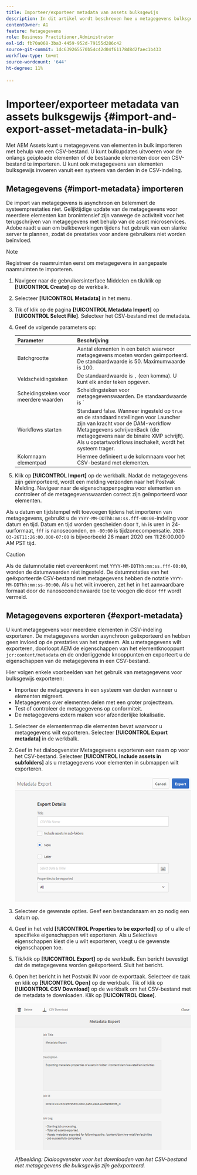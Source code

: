 ```yaml
---
title: Importeer/exporteer metadata van assets bulksgewijs
description: In dit artikel wordt beschreven hoe u metagegevens bulksgewijs kunt importeren en exporteren.
contentOwner: AG
feature: Metagegevens
role: Business Practitioner,Administrator
exl-id: fb70a068-3ba3-4459-952d-79155d286c42
source-git-commit: 1dc639265570b54c42d04f61178d8d2faec1b433
workflow-type: tm+mt
source-wordcount: '644'
ht-degree: 11%

---
```


# Importeer/exporteer metadata van assets bulksgewijs {#import-and-export-asset-metadata-in-bulk}

Met AEM Assets kunt u metagegevens van elementen in bulk importeren met behulp van een CSV-bestand. U kunt bulkupdates uitvoeren voor de onlangs geüploade elementen of de bestaande elementen door een CSV-bestand te importeren. U kunt ook metagegevens van elementen bulksgewijs invoeren vanuit een systeem van derden in de CSV-indeling.

## Metagegevens {#import-metadata} importeren

De import van metagegevens is asynchroon en belemmert de systeemprestaties niet. Gelijktijdige update van de metagegevens voor meerdere elementen kan bronintensief zijn vanwege de activiteit voor het terugschrijven van metagegevens met behulp van de asset microservices. Adobe raadt u aan om bulkbewerkingen tijdens het gebruik van een slanke server te plannen, zodat de prestaties voor andere gebruikers niet worden beïnvloed.

>[!NOTE]
>
>Registreer de naamruimten eerst om metagegevens in aangepaste naamruimten te importeren.

1. Navigeer naar de gebruikersinterface Middelen en tik/klik op **[!UICONTROL Create]** op de werkbalk.
1. Selecteer **[!UICONTROL Metadata]** in het menu.
1. Tik of klik op de pagina **[!UICONTROL Metadata Import]** op **[!UICONTROL Select File]**. Selecteer het CSV-bestand met de metadata.
1. Geef de volgende parameters op:

   | Parameter | Beschrijving |
   | ---------------------- | ------- |
   | Batchgrootte | Aantal elementen in een batch waarvoor metagegevens moeten worden geïmporteerd. De standaardwaarde is 50. Maximumwaarde is 100. |
   | Veldscheidingsteken | De standaardwaarde is `,` (een komma). U kunt elk ander teken opgeven. |
   | Scheidingsteken voor meerdere waarden | Scheidingsteken voor metagegevenswaarden. De standaardwaarde is `|`. |
   | Workflows starten | Standaard false. Wanneer ingesteld op `true` en de standaardinstellingen voor Launcher zijn van kracht voor de DAM-workflow Metagegevens schrijvenBack (die metagegevens naar de binaire XMP schrijft). Als u opstartworkflows inschakelt, wordt het systeem trager. |
   | Kolomnaam elementpad | Hiermee definieert u de kolomnaam voor het CSV-bestand met elementen. |

1. Klik op **[!UICONTROL Import]** op de werkbalk. Nadat de metagegevens zijn geïmporteerd, wordt een melding verzonden naar het Postvak Melding. Navigeer naar de eigenschappenpagina voor elementen en controleer of de metagegevenswaarden correct zijn geïmporteerd voor elementen.

Als u datum en tijdstempel wilt toevoegen tijdens het importeren van metagegevens, gebruikt u de `YYYY-MM-DDThh:mm:ss.fff-00:00`-indeling voor datum en tijd. Datum en tijd worden gescheiden door `T`, `hh` is uren in 24-uurformaat, `fff` is nanoseconden, en `-00:00` is tijdzonecompensatie. `2020-03-26T11:26:00.000-07:00` is bijvoorbeeld 26 maart 2020 om 11:26:00.000 AM PST tijd.

>[!CAUTION]
>
>Als de datumnotatie niet overeenkomt met `YYYY-MM-DDThh:mm:ss.fff-00:00`, worden de datumwaarden niet ingesteld. De datumnotaties van het geëxporteerde CSV-bestand met metagegevens hebben de notatie `YYYY-MM-DDThh:mm:ss-00:00`. Als u het wilt invoeren, zet het in het aanvaardbare formaat door de nanosecondenwaarde toe te voegen die door `fff` wordt vermeld.

## Metagegevens exporteren {#export-metadata}

U kunt metagegevens voor meerdere elementen in CSV-indeling exporteren. De metagegevens worden asynchroon geëxporteerd en hebben geen invloed op de prestaties van het systeem. Als u metagegevens wilt exporteren, doorloopt AEM de eigenschappen van het elementknooppunt `jcr:content/metadata` en de onderliggende knooppunten en exporteert u de eigenschappen van de metagegevens in een CSV-bestand.

Hier volgen enkele voorbeelden van het gebruik van metagegevens voor bulksgewijs exporteren:

* Importeer de metagegevens in een systeem van derden wanneer u elementen migreert.
* Metagegevens over elementen delen met een groter projectteam.
* Test of controleer de metagegevens op conformiteit.
* De metagegevens extern maken voor afzonderlijke lokalisatie.

1. Selecteer de elementenmap die elementen bevat waarvoor u metagegevens wilt exporteren. Selecteer **[!UICONTROL Export metadata]** in de werkbalk.
1. Geef in het dialoogvenster Metagegevens exporteren een naam op voor het CSV-bestand. Selecteer **[!UICONTROL Include assets in subfolders]** als u metagegevens voor elementen in submappen wilt exporteren.

   ![Interface en opties voor het exporteren van metagegevens van alle elementen in een ](assets/export_metadata_page.png "folderInterface en opties voor het exporteren van metagegevens van alle elementen in een map")

1. Selecteer de gewenste opties. Geef een bestandsnaam en zo nodig een datum op.

1. Geef in het veld **[!UICONTROL Properties to be exported]** op of u alle of specifieke eigenschappen wilt exporteren. Als u Selectieve eigenschappen kiest die u wilt exporteren, voegt u de gewenste eigenschappen toe.

1. Tik/klik op **[!UICONTROL Export]** op de werkbalk. Een bericht bevestigt dat de metagegevens worden geëxporteerd. Sluit het bericht.
1. Open het bericht in het Postvak IN voor de exporttaak. Selecteer de taak en klik op **[!UICONTROL Open]** op de werkbalk. Tik of klik op **[!UICONTROL CSV Download]** op de werkbalk om het CSV-bestand met de metadata te downloaden. Klik op **[!UICONTROL Close]**.

   ![Dialoogvenster voor het downloaden van het CSV-bestand met metagegevens die bulksgewijs zijn geëxporteerd](assets/csv_download.png)

   *Afbeelding: Dialoogvenster voor het downloaden van het CSV-bestand met metagegevens die bulksgewijs zijn geëxporteerd.*
